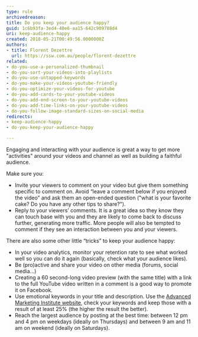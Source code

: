 ```yaml
---
type: rule
archivedreason: 
title: Do you keep your audience happy?
guid: 1c6b93fa-3ed4-40e6-aa15-642c909788d4
uri: keep-audience-happy
created: 2018-05-21T00:49:56.0000000Z
authors:
- title: Florent Dezettre
  url: https://ssw.com.au/people/florent-dezettre
related:
- do-you-use-a-personalized-thumbnail
- do-you-sort-your-videos-into-playlists
- do-you-use-untapped-keywords
- do-you-make-your-videos-youtube-friendly
- do-you-optimize-your-videos-for-youtube
- do-you-add-cards-to-your-youtube-videos
- do-you-add-end-screen-to-your-youtube-videos
- do-you-add-time-links-on-your-youtube-videos
- do-you-follow-image-standard-sizes-on-social-media
redirects:
- keep-audience-happy
- do-you-keep-your-audience-happy

---
```


Engaging and interacting with your audience is great a way to get more "activities" around your videos and channel as well as building a faithful audience.

<!--endintro-->

Make sure you:



* Invite your viewers to comment on your video but give them something specific to comment on. Avoid “leave a comment below if you enjoyed the video” and ask them an open-ended question ("what is your favorite cake? Do you have any other tips to share?").
* Reply to your viewers’ comments. It is a great idea so they know they can touch base with you and they are likely to come back to discuss further, generating more traffic. More people will also be tempted to comment if they see an interaction between you and your viewers.


There are also some other little “tricks” to keep your audience happy:

* In your video analytics, monitor your retention rate to see what worked well so you can do it again (basically, check what your audience likes).
* Be (pro)active and share your video on other media (forums, social media…)
* Creating a 60 second-long video preview (with the same title) with a link to the full YouTube video written in a comment is a good way to promote it on Facebook.
* Use emotional keywords in your title and description. Use the [Advanced Marketing Institute website](http&#58;//www.aminstitute.com/headline/index.htm), check your keywords and keep those with a result of at least 25% (the higher the result the better).
* Reach the largest audience by posting at the best time: between 12 pm and 4 pm on weekdays (ideally on Thursdays) and between 9 am and 11 am on weekend (ideally on Saturdays).

